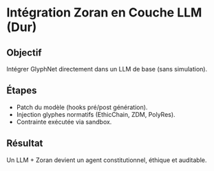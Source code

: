 # Intégration Zoran en Couche LLM (Dur)

## Objectif
Intégrer GlyphNet directement dans un LLM de base (sans simulation).

## Étapes
- Patch du modèle (hooks pré/post génération).  
- Injection glyphes normatifs (EthicChain, ZDM, PolyRes).  
- Contrainte exécutée via sandbox.  

## Résultat
Un LLM + Zoran devient un agent constitutionnel, éthique et auditable.
